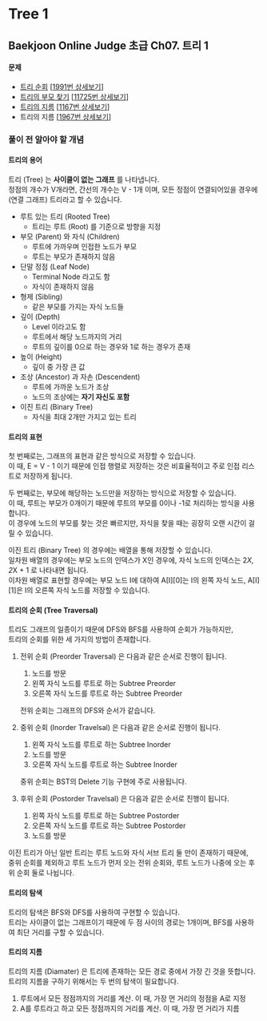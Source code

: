 Tree 1
======

Baekjoon Online Judge 초급 Ch07. 트리 1
-------------------------------------

#### 문제

* [트리 순회](./트리_순회) [[1991번 상세보기](https://www.acmicpc.net/problem/1991)]
* [트리의 부모 찾기](./트리의_부모_찾기) [[11725번 상세보기](https://www.acmicpc.net/problem/11725)]
* [트리의 지름](./트리의_지름_01) [[1167번 상세보기](https://www.acmicpc.net/problem/1167)]
* 트리의 지름 [[1967번 상세보기](https://www.acmicpc.net/problem/1967)]

### 풀이 전 알아야 할 개념

#### 트리의 용어

트리 (Tree) 는 **사이클이 없는 그래프** 를 나타냅니다.  
정점의 개수가 V개라면, 간선의 개수는 V - 1개 이며, 모든 정점이 연결되어있을 경우에 (연결 그래프) 트리라고 할 수 있습니다.  

* 루트 있는 트리 (Rooted Tree)
    * 트리는 루트 (Root) 를 기준으로 방향을 지정
* 부모 (Parent) 와 자식 (Children)
    * 루트에 가까우며 인접한 노드가 부모
    * 루트는 부모가 존재하지 않음
* 단말 정점 (Leaf Node)
    * Terminal Node 라고도 함
    * 자식이 존재하지 않음
* 형제 (Sibling)
    * 같은 부모를 가지는 자식 노드들
* 깊이 (Depth)
    * Level 이라고도 함
    * 루트에서 해당 노드까지의 거리
    * 루트의 깊이를 0으로 하는 경우와 1로 하는 경우가 존재
* 높이 (Height)
    * 깊이 중 가장 큰 값
* 조상 (Ancestor) 과 자손 (Descendent)
    * 루트에 가까운 노드가 조상
    * 노드의 조상에는 **자기 자신도 포함**
* 이진 트리 (Binary Tree)
    * 자식을 최대 2개만 가지고 있는 트리

#### 트리의 표현

첫 번째로는, 그래프의 표현과 같은 방식으로 저장할 수 있습니다.  
이 때, E = V - 1 이기 때문에 인접 행렬로 저장하는 것은 비효율적이고 주로 인접 리스트로 저장하게 됩니다.  

두 번째로는, 부모에 해당하는 노드만을 저장하는 방식으로 저장할 수 있습니다.  
이 때, 루트는 부모가 0개이기 때문에 루트의 부모를 0이나 -1로 처리하는 방식을 사용합니다.  
이 경우에 노드의 부모를 찾는 것은 빠르지만, 자식을 찾을 때는 굉장히 오랜 시간이 걸릴 수 있습니다.  

이진 트리 (Binary Tree) 의 경우에는 배열을 통해 저장할 수 있습니다.  
일차원 배열의 경우에는 부모 노드의 인덱스가 X인 경우에, 자식 노드의 인덱스는 2*X, 2*X + 1 로 나타내면 됩니다.  
이차원 배열로 표현할 경우에는 부모 노드 I에 대하여 A[I][0]는 I의 왼쪽 자식 노드, A[I][1]은 I의 오른쪽 자식 노드를 저장할 수 있습니다.  

#### 트리의 순회 (Tree Traversal)

트리도 그래프의 일종이기 때문에 DFS와 BFS를 사용하여 순회가 가능하지만,  
트리의 순회를 위한 세 가지의 방법이 존재합니다.  

1. 전위 순회 (Preorder Traversal) 은 다음과 같은 순서로 진행이 됩니다.  

    1. 노드를 방문  
    2. 왼쪽 자식 노드를 루트로 하는 Subtree Preorder
    3. 오른쪽 자식 노드를 루트로 하는 Subtree Preorder

    전위 순회는 그래프의 DFS와 순서가 같습니다.  

2. 중위 순회 (Inorder Travelsal) 은 다음과 같은 순서로 진행이 됩니다.  

    1. 왼쪽 자식 노드를 루트로 하는 Subtree Inorder
    2. 노드를 방문
    3. 오른쪽 자식 노드를 루트로 하는 Subtree Inorder

    중위 순회는 BST의 Delete 기능 구현에 주로 사용됩니다.  

3. 후위 순회 (Postorder Travelsal) 은 다음과 같은 순서로 진행이 됩니다.  

    1. 왼쪽 자식 노드를 루트로 하는 Subtree Postorder
    2. 오른쪽 자식 노드를 루트로 하는 Subtree Postorder
    3. 노드를 방문

이진 트리가 아닌 일반 트리는 루트 노드와 자식 서브 트리 둘 만이 존재하기 때문에,  
중위 순회를 제외하고 루트 노드가 먼저 오는 전위 순회와, 루트 노드가 나중에 오는 후위 순회 둘로 나뉩니다.  

#### 트리의 탐색

트리의 탐색은 BFS와 DFS를 사용하여 구현할 수 있습니다.  
트리는 사이클이 없는 그래프이기 때문에 두 점 사이의 경로는 1개이며, BFS를 사용하여 최단 거리를 구할 수 있습니다.  

#### 트리의 지름

트리의 지름 (Diamater) 은 트리에 존재하는 모든 경로 중에서 가장 긴 것을 뜻합니다.  
트리의 지름을 구하기 위해서는 두 번의 탐색이 필요합니다.  

1. 루트에서 모든 정점까지의 거리를 계산. 이 때, 가장 먼 거리의 정점을 A로 지정
2. A를 루트라고 하고 모든 정점까지의 거리를 계산. 이 때, 가장 먼 거리가 지름